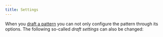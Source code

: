 ```yaml
---
title: Settings
---
```


When you [draft a pattern](/draft) you can not only configure 
the pattern through its options. The following so-called *draft settings*
can also be changed:

<ReadMore root='docs/draft/settings' />
